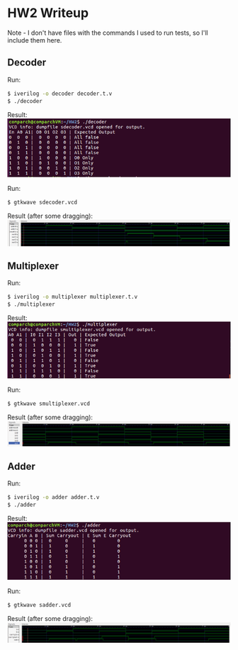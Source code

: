 # HW2 Writeup

Note - I don't have files with the commands I used to run tests, so I'll include them here.

## Decoder

Run:
```bash
$ iverilog -o decoder decoder.t.v
$ ./decoder
```

Result:
![Decoder truth table](images/tt_structural_decoder.png)

Run:
```bash
$ gtkwave sdecoder.vcd
```

Result (after some dragging):
![Decoder waveform](images/structural_decoder.png)

## Multiplexer

Run:
```bash
$ iverilog -o multiplexer multiplexer.t.v
$ ./multiplexer
```

Result:
![Multiplexer truth table](images/tt_structural_multiplexer.png)

Run:
```bash
$ gtkwave smultiplexer.vcd
```

Result (after some dragging):
![Multiplexer waveform](images/structural_multiplexer.png)

## Adder

Run:
```bash
$ iverilog -o adder adder.t.v
$ ./adder
```

Result:
![Adder truth table](images/tt_structural_adder.png)

Run:
```bash
$ gtkwave sadder.vcd
```

Result (after some dragging):
![Adder waveform](images/structural_adder.png)
